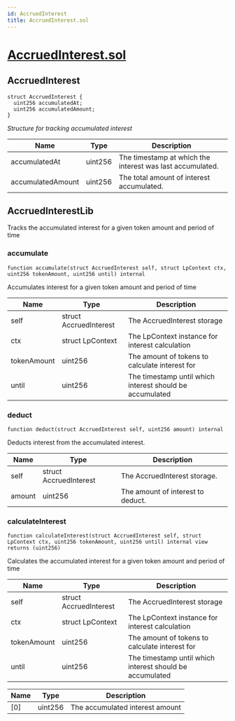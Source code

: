 ```yaml
---
id: AccruedInterest
title: AccruedInterest.sol
---
```

# [AccruedInterest.sol](https://github.com/chromatic-protocol/contracts/tree/main/contracts/core/libraries/liquidity/AccruedInterest.sol)

## AccruedInterest

```solidity
struct AccruedInterest {
  uint256 accumulatedAt;
  uint256 accumulatedAmount;
}
```

_Structure for tracking accumulated interest_

| Name | Type | Description |
| ---- | ---- | ----------- |
| accumulatedAt | uint256 | The timestamp at which the interest was last accumulated. |
| accumulatedAmount | uint256 | The total amount of interest accumulated. |

## AccruedInterestLib

Tracks the accumulated interest for a given token amount and period of time

### accumulate

```solidity
function accumulate(struct AccruedInterest self, struct LpContext ctx, uint256 tokenAmount, uint256 until) internal
```

Accumulates interest for a given token amount and period of time

| Name | Type | Description |
| ---- | ---- | ----------- |
| self | struct AccruedInterest | The AccruedInterest storage |
| ctx | struct LpContext | The LpContext instance for interest calculation |
| tokenAmount | uint256 | The amount of tokens to calculate interest for |
| until | uint256 | The timestamp until which interest should be accumulated |

### deduct

```solidity
function deduct(struct AccruedInterest self, uint256 amount) internal
```

Deducts interest from the accumulated interest.

| Name | Type | Description |
| ---- | ---- | ----------- |
| self | struct AccruedInterest | The AccruedInterest storage. |
| amount | uint256 | The amount of interest to deduct. |

### calculateInterest

```solidity
function calculateInterest(struct AccruedInterest self, struct LpContext ctx, uint256 tokenAmount, uint256 until) internal view returns (uint256)
```

Calculates the accumulated interest for a given token amount and period of time

| Name | Type | Description |
| ---- | ---- | ----------- |
| self | struct AccruedInterest | The AccruedInterest storage |
| ctx | struct LpContext | The LpContext instance for interest calculation |
| tokenAmount | uint256 | The amount of tokens to calculate interest for |
| until | uint256 | The timestamp until which interest should be accumulated |

| Name | Type | Description |
| ---- | ---- | ----------- |
| [0] | uint256 | The accumulated interest amount |

